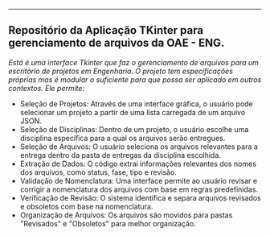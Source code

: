 ---------------------------------------------------------------------------------------------------------------------------------------------------------------------------------------
Repositório da Aplicação TKinter para gerenciamento de arquivos da OAE - ENG.
---------------------------------------------------------------------------------------------------------------------------------------------------------------------------------------

*Está é uma interface Tkinter que faz o gerenciamento de arquivos para um escritório de projetos em Engenharia. O projeto tem especificações próprias mas é modular o suficiente para que possa ser aplicado em outros contextos. Ele permite:*

- Seleção de Projetos: Através de uma interface gráfica, o usuário pode selecionar um projeto a partir de uma lista carregada de um arquivo JSON.
- Seleção de Disciplinas: Dentro de um projeto, o usuário escolhe uma disciplina específica para a qual os arquivos serão entregues.
- Seleção de Arquivos: O usuário seleciona os arquivos relevantes para a entrega dentro da pasta de entregas da disciplina escolhida.
- Extração de Dados: O código extrai informações relevantes dos nomes dos arquivos, como status, fase, tipo e revisão.
- Validação de Nomenclatura: Uma interface permite ao usuário revisar e corrigir a nomenclatura dos arquivos com base em regras predefinidas.
- Verificação de Revisão: O sistema identifica e separa arquivos revisados e obsoletos com base na nomenclatura.
- Organização de Arquivos: Os arquivos são movidos para pastas "Revisados" e "Obsoletos" para melhor organização.